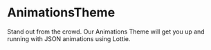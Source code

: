 # AnimationsTheme
Stand out from the crowd. Our Animations Theme will get you up and running with JSON animations using Lottie.
